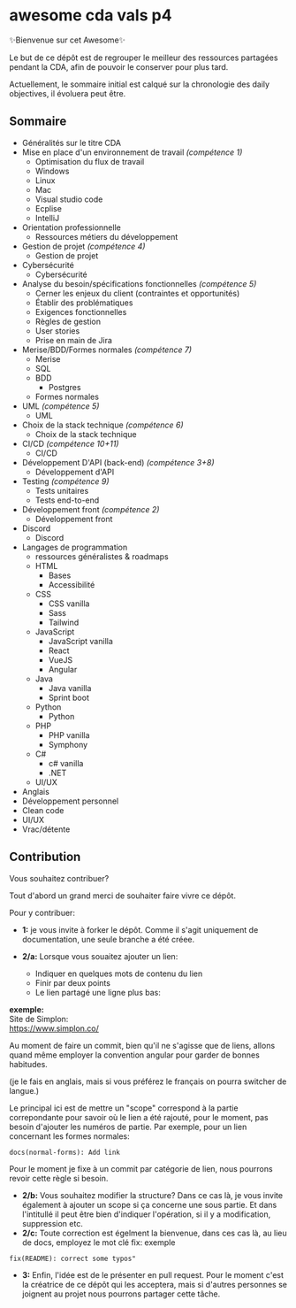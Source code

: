 # awesome cda vals p4

✨Bienvenue sur cet Awesome✨

Le but de ce dépôt est de regrouper le meilleur des ressources partagées pendant la CDA, afin de pouvoir le conserver pour plus tard.

Actuellement, le sommaire initial est calqué sur la chronologie des daily objectives, il évoluera peut être.

## Sommaire
- Généralités sur le titre CDA
- Mise en place d'un environnement de travail *(compétence 1)*
    - Optimisation du flux de travail
    - Windows
    - Linux
    - Mac
    - Visual studio code
    - Ecplise
    - IntelliJ
- Orientation professionnelle
    - Ressources métiers du développement
- Gestion de projet *(compétence 4)*
    - Gestion de projet
- Cybersécurité
    - Cybersécurité
- Analyse du besoin/spécifications fonctionnelles *(compétence 5)*
    - Cerner les enjeux du client (contraintes et opportunités)
    - Établir des problématiques
    - Exigences fonctionnelles
    - Règles de gestion
    - User stories
    - Prise en main de Jira
- Merise/BDD/Formes normales *(compétence 7)*
    - Merise
    - SQL
    - BDD
        - Postgres
    - Formes normales
- UML *(compétence 5)*
    - UML
- Choix de la stack technique *(compétence 6)*
    - Choix de la stack technique
- CI/CD *(compétence 10+11)*
    - CI/CD
- Développement D'API (back-end) *(compétence 3+8)*
    - Développement d'API
- Testing *(compétence 9)*
    - Tests unitaires
    - Tests end-to-end
- Développement front *(compétence 2)*
    - Développement front
- Discord
    - Discord
- Langages de programmation
    - ressources généralistes & roadmaps
    - HTML
        - Bases
        - Accessibilité
    - CSS
        - CSS vanilla
        - Sass
        - Tailwind
    - JavaScript
        - JavaScript vanilla
        - React
        - VueJS
        - Angular
    - Java
        - Java vanilla
        - Sprint boot
    - Python
        - Python
    - PHP
        - PHP vanilla
        - Symphony
    - C#
        - c# vanilla
        - .NET
    - UI/UX
- Anglais
- Développement personnel
- Clean code
- UI/UX
- Vrac/détente

## Contribution

Vous souhaitez contribuer?

Tout d'abord un grand merci de souhaiter faire vivre ce dépôt.

Pour y contribuer:
- **1:** je vous invite à forker le dépôt. Comme il s'agit uniquement de documentation, une seule branche a été créee.

- **2/a:** Lorsque vous souaitez ajouter un lien:
    - Indiquer en quelques mots de contenu du lien
    - Finir par deux points
    - Le lien partagé une ligne plus bas:

**exemple:**\
Site de Simplon:\
https://www.simplon.co/

Au moment de faire un commit, bien qu'il ne s'agisse que de liens, allons quand même employer la convention angular pour garder de bonnes habitudes.

(je le fais en anglais, mais si vous préférez le français on pourra switcher de langue.)

Le principal ici est de mettre un "scope" correspond à la partie correpondante pour savoir où le lien a été rajouté, pour le moment, pas besoin d'ajouter les numéros de partie. Par exemple, pour un lien concernant les formes normales:
```
docs(normal-forms): Add link
```
Pour le moment je fixe à un commit par catégorie de lien, nous pourrons revoir cette règle si besoin.
- **2/b:** Vous souhaitez modifier la structure? Dans ce cas là, je vous invite également à ajouter un scope si ça concerne une sous partie. Et dans l'intitullé il peut être bien d'indiquer l'opération, si il y a modification, suppression etc.
- **2/c:** Toute correction est égelment la bienvenue, dans ces cas là, au lieu de docs, employez le mot clé fix:
exemple
```
fix(README): correct some typos"
```

- **3:** Enfin, l'idée est de le présenter en pull request. Pour le moment c'est la créatrice de ce dépôt qui les acceptera, mais si d'autres personnes se joignent au projet nous pourrons partager cette tâche.



